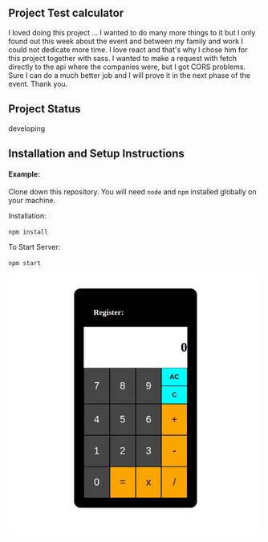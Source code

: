## Project Test calculator

I loved doing this project ... I wanted to do many more things to it but I only found out this week about the event and between my family and work I could not dedicate more time. I love react and that's why I chose him for this project together with sass. I wanted to make a request with fetch directly to the api where the companies were, but I got CORS problems. Sure I can do a much better job and I will prove it in the next phase of the event. Thank you.

## Project Status

developing

## Installation and Setup Instructions

#### Example:

Clone down this repository. You will need `node` and `npm` installed globally on your machine.

Installation:

`npm install`

To Start Server:

`npm start`

![](https://github.com/Heliosoto1987/calculator-by-Stencil/blob/master/src/images/Captura%20de%20pantalla%20de%202022-02-24%2001-54-46.png?raw=true)
